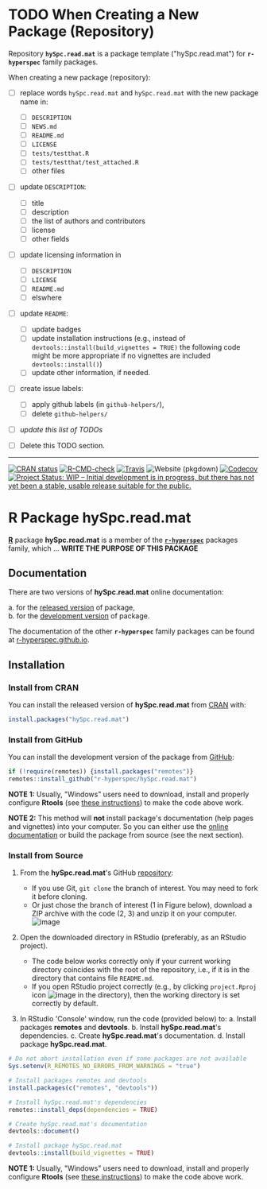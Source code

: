 <!-- START: delete this TODO section, when not needed -->

# **TODO** When Creating a New Package (Repository)

Repository **`hySpc.read.mat`** is a package template ("hySpc.read.mat") for **`r-hyperspec`** family packages.

When creating a new package (repository): 

- [ ] replace words `hySpc.read.mat` and `hySpc.read.mat` with the new package name in:
  - [ ] `DESCRIPTION`
  - [ ] `NEWS.md`
  - [ ] `README.md`
  - [ ] `LICENSE`
  - [ ] `tests/testthat.R`
  - [ ] `tests/testthat/test_attached.R`
  - [ ] other files
- [ ] update `DESCRIPTION`:
  - [ ] title
  - [ ] description
  - [ ] the list of authors and contributors
  - [ ] license
  - [ ] other fields
- [ ] update licensing information in
  - [ ] `DESCRIPTION`
  - [ ] `LICENSE`
  - [ ] `README.md`
  - [ ] elswhere
- [ ] update `README`:
  - [ ] update badges
  - [ ] update installation instructions (e.g., instead of `devtools::install(build_vignettes = TRUE)` the following code might be more appropriate if no vignettes are included `devtools::install()`)
  - [ ] update other information, if needed.
- [ ] create issue labels:
  - [ ] apply github labels (in `github-helpers/`), 
  - [ ] delete `github-helpers/`
- [ ] _update this list of TODOs_
- [ ] Delete this TODO section.


***
<!-- END: delete this TODO section, when not needed -->


<!-- ---------------------------------------------------------------------- -->

<!-- badges: start -->
[![CRAN status](https://www.r-pkg.org/badges/version-last-release/hySpc.read.mat)](https://cran.r-project.org/package=hySpc.read.mat)
[![R-CMD-check](https://github.com/r-hyperspec/hySpc.read.mat/workflows/R-CMD-check/badge.svg)](https://github.com/r-hyperspec/hySpc.read.mat/actions)
[![Travis](https://travis-ci.com/r-hyperspec/hySpc.read.mat.svg?branch=develop)](https://travis-ci.com/github/r-hyperspec/hySpc.read.mat)
![Website (pkgdown)](https://github.com/r-hyperspec/hySpc.read.mat/workflows/Website%20(pkgdown)/badge.svg)
[![Codecov](https://codecov.io/gh/r-hyperspec/hySpc.read.mat/branch/develop/graph/badge.svg)](https://codecov.io/gh/r-hyperspec/hySpc.read.mat?branch=develop)
[![Project Status: WIP – Initial development is in progress, but there has not yet been a stable, usable release suitable for the public.](https://www.repostatus.org/badges/latest/wip.svg)](https://www.repostatus.org/#wip)
<!--[![metacran downloads](https://cranlogs.r-pkg.org/badges/grand-total/hySpc.read.mat)](https://cran.r-project.org/package=hySpc.read.mat)-->
<!--[![metacran downloads](https://cranlogs.r-pkg.org/badges/hySpc.read.mat)](https://cran.r-project.org/package=hySpc.read.mat)-->
<!-- badges: end -->



# R Package **hySpc.read.mat**

[**R**](https://www.r-project.org/) package **hySpc.read.mat** is a member of the [**`r-hyperspec`**](https://r-hyperspec.github.io/) packages family, which ...
**WRITE THE PURPOSE OF THIS PACKAGE**  

<!-- ---------------------------------------------------------------------- -->

## Documentation

There are two versions of **hySpc.read.mat** online documentation:

a. for the [released version](https://r-hyperspec.github.io/hySpc.read.mat/) of package,  
b. for the [development version](https://r-hyperspec.github.io/hySpc.read.mat/dev/) of package.

The documentation of the other **`r-hyperspec`** family packages can be found at [r-hyperspec.github.io](https://r-hyperspec.github.io/).

<!-- ---------------------------------------------------------------------- -->

## Installation

### Install from CRAN

You can install the released version of **hySpc.read.mat** from [CRAN](https://cran.r-project.org/package=hySpc.read.mat) with:

```r
install.packages("hySpc.read.mat")
```


### Install from GitHub

You can install the development version of the package from [GitHub](https://github.com/r-hyperspec/hySpc.read.mat):

```r 
if (!require(remotes)) {install.packages("remotes")}
remotes::install_github("r-hyperspec/hySpc.read.mat")
```

**NOTE 1:**
Usually, "Windows" users need to download, install and properly configure **Rtools** (see [these instructions](https://cran.r-project.org/bin/windows/Rtools/)) to make the code above work.

**NOTE 2:** 
This method will **not** install package's documentation (help pages and vignettes) into your computer.
So you can either use the [online documentation](https://r-hyperspec.github.io/) or build the package from source (see the next section).


### Install from Source

1. From the **hySpc.read.mat**'s GitHub [repository](https://github.com/r-hyperspec/hySpc.read.mat):
    - If you use Git, `git clone` the branch of interest.
      You may need to fork it before cloning.
    - Or just chose the branch of interest (1 in Figure below), download a ZIP archive with the code (2, 3) and unzip it on your computer.  
![image](https://user-images.githubusercontent.com/12725868/89338263-ffa1dd00-d6a4-11ea-94c2-fa36ee026691.png)

2. Open the downloaded directory in RStudio (preferably, as an RStudio project).
    - The code below works correctly only if your current working directory coincides with the root of the repository, i.e., if it is in the directory that contains file `README.md`.
    - If you open RStudio project correctly (e.g., by clicking `project.Rproj` icon ![image](https://user-images.githubusercontent.com/12725868/89340903-26621280-d6a9-11ea-8299-0ec5e9cf7e3e.png) in the directory), then the working directory is set correctly by default.

3. In RStudio 'Console' window, run the code (provided below) to:
    a. Install packages **remotes** and **devtools**.
    b. Install **hySpc.read.mat**'s dependencies.
    c. Create **hySpc.read.mat**'s documentation.
    d. Install package **hySpc.read.mat**.

```r
# Do not abort installation even if some packages are not available
Sys.setenv(R_REMOTES_NO_ERRORS_FROM_WARNINGS = "true")

# Install packages remotes and devtools
install.packages(c("remotes", "devtools"))

# Install hySpc.read.mat's dependencies
remotes::install_deps(dependencies = TRUE)

# Create hySpc.read.mat's documentation
devtools::document()

# Install package hySpc.read.mat
devtools::install(build_vignettes = TRUE)
```

**NOTE 1:**
Usually, "Windows" users need to download, install and properly configure **Rtools** (see [these instructions](https://cran.r-project.org/bin/windows/Rtools/)) to make the code above work.

